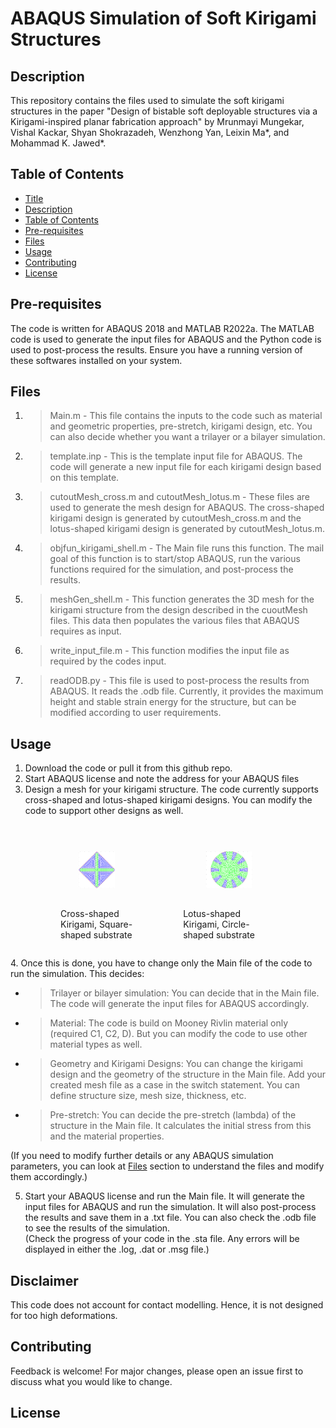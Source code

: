 <!-- Add title -->
# ABAQUS Simulation of Soft Kirigami Structures


<!-- Add description -->
## Description
This repository contains the files used to simulate the soft kirigami structures in the paper "Design of bistable soft deployable structures via a Kirigami-inspired
planar fabrication approach" by
Mrunmayi Mungekar, Vishal Kackar, Shyan Shokrazadeh, Wenzhong Yan, Leixin Ma*, and
Mohammad K. Jawed*.

<!-- Add table of contents -->
## Table of Contents
- [Title](#title)
- [Description](#description)
- [Table of Contents](#table-of-contents)
- [Pre-requisites](#pre-requisites)
- [Files](#files)
- [Usage](#usage)
- [Contributing](#contributing)
- [License](#license)


## Pre-requisites
The code is written for ABAQUS 2018 and MATLAB R2022a. The MATLAB code is used to generate the input files for ABAQUS and the Python code is used to post-process the results. Ensure you have a running version of these softwares installed on your system.

## Files
1. > Main.m - This file contains the inputs to the code such as material and geometric properties, pre-stretch, kirigami design, etc. You can also decide whether you want a trilayer or a bilayer simulation.
2. > template.inp - This is the template input file for ABAQUS. The code will generate a new input file for each kirigami design based on this template.
3. > cutoutMesh_cross.m and cutoutMesh_lotus.m - These files are used to generate the mesh design for ABAQUS. The cross-shaped kirigami design is generated by cutoutMesh_cross.m and the lotus-shaped kirigami design is generated by cutoutMesh_lotus.m.
4. > objfun_kirigami_shell.m - The Main file runs this function. The mail goal of this function is to start/stop ABAQUS, run the various functions required for the simulation, and post-process the results.
5. > meshGen_shell.m - This function generates the 3D mesh for the kirigami structure from the design described in the cuoutMesh files. This data then populates the various files that ABAQUS requires as input.
6. > write_input_file.m - This function modifies the input file as required by the codes input.
7. > readODB.py - This file is used to post-process the results from ABAQUS. It reads the .odb file. Currently, it provides the maximum height and stable strain energy for the structure, but can be modified according to user requirements.

## Usage
1. Download the code or pull it from this github repo. 
2. Start ABAQUS license and note the address for your ABAQUS files
3. Design a mesh for your kirigami structure. The code currently supports cross-shaped and lotus-shaped kirigami designs. You can modify the code to support other designs as well.
<figure class="half" style="display:flex">
    <figure>
    <img style="scale:50%" src="images/cross_mesh.png">
        <figcaption>Cross-shaped Kirigami, Square-shaped substrate</figcaption>
    </figure>
    <figure>
    <img style="scale:50%" src="images/lotus_mesh.png">
        <figcaption>Lotus-shaped Kirigami, Circle-shaped substrate</figcaption>
    </figure>

</figure>
4. Once this is done, you have to change only the Main file of the code to run the simulation. This decides:

* > Trilayer or bilayer simulation: You can decide that in the Main file. The code will generate the input files for ABAQUS accordingly.
* > Material: The code is build on Mooney Rivlin material only (required C1, C2, D). But you can modify the code to use other material types as well.
* > Geometry and Kirigami Designs: You can change the kirigami design and the geometry of the structure in the Main file. Add your created mesh file as a case in the switch statement. You can define structure size, mesh size, thickness, etc.
* > Pre-stretch: You can decide the pre-stretch (lambda) of the structure in the Main file. It calculates the initial stress from this and the material properties. <br>

(If you need to modify further details or any ABAQUS simulation parameters, you can look at [Files](#files) section to understand the files and modify them accordingly.)

5. Start your ABAQUS license and run the Main file. It will generate the input files for ABAQUS and run the simulation. It will also post-process the results and save them in a .txt file. You can also check the .odb file to see the results of the simulation. <br>
(Check the progress of your code in the .sta file. Any errors will be displayed in either the .log, .dat or .msg file.)

## Disclaimer
This code does not account for contact modelling. Hence, it is not designed for too high deformations.
<!-- Add contributing -->
## Contributing
Feedback is welcome! For major changes, please open an issue first to discuss what you would like to change.

<!-- License -->
## License


